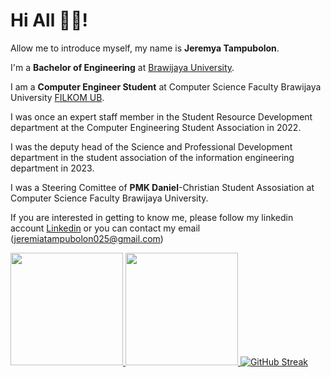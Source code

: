 # Hi All 👋👋! 

Allow me to introduce myself, my name is **Jeremya Tampubolon**.<br>

I'm a **Bachelor of Engineering** at [Brawijaya University](https://ub.ac.id/id/).<br>

I am a **Computer Engineer Student** at Computer Science Faculty Brawijaya University [FILKOM UB](https://filkom.ub.ac.id/).<br>

I was once an expert staff member in the Student Resource Development department at the Computer Engineering Student Association in 2022.<br>

I was the deputy head of the Science and Professional Development department in the student association of the information engineering department in 2023.<br>

I was a Steering Comittee of **PMK Daniel**-Christian Student Assosiation at Computer Science Faculty Brawijaya University.<br>

If you are interested in getting to know me, please follow my linkedin account [Linkedin](https://www.linkedin.com/in/jeremya-tampubolon-a0681829a/) or you can contact my email (jeremiatampubolon025@gmail.com)

<p align="left">
<a href="https://github.com/jeremyfasollasido">
  <img height="180em" src="https://github-readme-stats-eight-theta.vercel.app/api?username=jeremyfasollasido&show_icons=true&theme=algolia&include_all_commits=true&count_private=true"/>
  <img height="180em" src="https://github-readme-stats-eight-theta.vercel.app/api/top-langs/?username=jeremyfasollasido&layout=compact&layout=compact&theme=algolia"/>
  <a href="https://git.io/streak-stats"><img src="http://github-readme-streak-stats.herokuapp.com?user=jeremyfasollasido&theme=dark&hide_border=true" alt="GitHub Streak" /></a>
</a>
</p>
